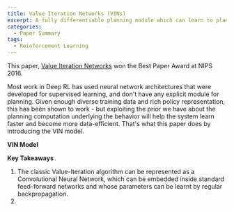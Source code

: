 ```yaml
---
title: Value Iteration Networks (VINs)
excerpt: A fully differentiable planning module which can learn to plan end to end using backpropagation - NIPS 2016 Best Paper
categories:
  - Paper Summary
tags:
  - Reinforcement Learning
---
```

This paper, [Value Iteration Networks](https://arxiv.org/abs/1602.02867) won the Best Paper Award at NIPS 2016.

Most work in Deep RL has used neural network architectures that were developed for supervised learning, and don't have any explicit module for planning. Given enough diverse training data and rich policy representation, this has been shown to work - but exploiting the prior we have about the planning computation underlying the behavior will help the system learn faster and become more data-efficient. That's what this paper does by introducing the VIN model.

**VIN Model**


**Key Takeaways**
1. The classic Value-Iteration algorithm can be represented as a Convolutional Neural Network, which can be embedded inside standard feed-forward networks and whose parameters can be learnt by regular backpropagation.
2. 
